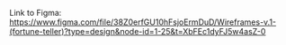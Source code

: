 Link to Figma: <br>
https://www.figma.com/file/38Z0erfGU10hFsjoErmDuD/Wireframes-v.1-(fortune-teller)?type=design&node-id=1-25&t=XbFEc1dyFJ5w4asZ-0
